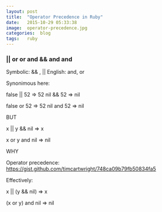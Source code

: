 ```yaml
---
layout: post
title:  "Operator Precedence in Ruby"
date:   2015-10-29 05:33:38
image:	operator-precedence.jpg
categories:  blog
tags: 	ruby
---
```

<h3>|| or or and && and and</h3>

Symbolic: && , ||
English: and, or

Synonimous here:

false || 52  => 52
nil && 52 => nil

false or 52 => 52
nil and 52 => nil

BUT

x || y && nil => x

x or y and nil => nil

WHY

Operator precedence: https://gist.github.com/timcartwright/748ca09b79fb50834fa5

Effectively:

x || (y && nil) => x

(x or y) and nil => nil
